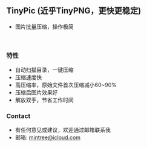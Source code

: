 
## TinyPic (近乎TinyPNG，更快更稳定)
- 图片批量压缩，操作极简
<br>

### <green>特性
- 自动扫描目录，一键压缩
- 压缩速度快
- 高压缩率，原始文件首次压缩减小60~90%
- 压缩后图片效果好
- 解放双手，节省工作时间

### <green>Contact
- 有任何意见或建议，欢迎通过邮箱联系我
- 邮箱: mintree@icloud.com

<head>
    <link rel="stylesheet" type="text/css" href="../../style/style.css">
</head>